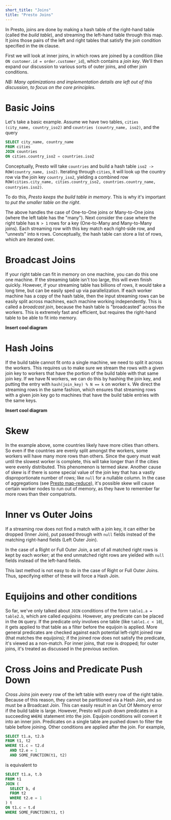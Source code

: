 ```yaml
---
short_title: "Joins"
title: "Presto Joins"
---
```


In Presto, joins are done by making a hash table of the right-hand table (called
the _build table_), and streaming the left-hand table through this map.  It
joins those pairs of the left and right tables that satisfy the join condition
specified in the `ON` clause.

First we will look at inner joins, in which rows are joined by a condition
(like `ON customer.id = order.customer_id`), which contains a _join key_.
We'll then expand our discussion to various sorts of outer joins, and other
join conditions.

_NB: Many optimizations and implementation details are left out of this
discussion, to focus on the core principles._

Basic Joins
===========
Let's take a basic example.  Assume we have two tables,
`cities (city_name, country_iso2)` and `countries (country_name, iso2)`, and the
query

```sql
SELECT city_name, country_name
FROM cities
JOIN countries
ON cities.country_iso2 = countries.iso2
```

Conceptually, Presto will take `countries` and build a hash table
`iso2 -> ROW(country_name, iso2)`.
Iterating through `cities`, it will look up the country row via the join key
`country_iso2`, yielding a combined row
`ROW(cities.city_name, cities.country_iso2, countries.country_name, countryies.iso2)`.

To do this, _Presto keeps the build table in memory_.  This is why it's important
to _put the smaller table on the right_.

The above handles the case of One-to-One joins or Many-to-One joins (where the
left table has the "many").  Next consider the case where the right
table has `N > 1` rows for a key (One-to-Many and Many-to-Many joins).  Each
streaming row with this key match each right-side row, and "unnests" into
`N` rows.  Conceptually, the hash table can store a list of rows, which are
iterated over.

Broadcast Joins
===============
If your right table can fit in memory on one machine, you can do this one one
machine.  If the streaming table isn't too large, this will even finish
quickly.  However, if your streaming table has billions of rows, it would take
a long time, but can be easily sped up via parallelization.  If each worker
machine has a copy of the hash table, then the input streaming rows can be
easily split across machines, each machine working independently.  This is
called a _broadcast join_, because the hash table is "broadcasted" across the
workers.  This is extremely fast and efficient, but requires the right-hand
table to be able to fit into memory.

**Insert cool diagram**

Hash Joins
==========
If the build table cannot fit onto a single machine, we need to split it across
the workers.  This requires us to make sure we stream the rows with a given
join key to workers that have the portion of the build table with that same join
key.  If we have N workers, we can do this by hashing the join key, and putting
the entry with `hash(join_key) % N == k` on worker `k`.  We direct the
streaming rows in the same fashion, which ensures that streaming rows with a
given join key go to machines that have the build table entries with the same
keys.

**Insert cool diagram**

Skew
====
In the example above, some countries likely have more cities than others.  So
even if the countries are evenly split amongst the workers, some workers will have
many more rows than others.  Since the query must wait until the slowest worker
is complete, this will take longer than if the cities were evenly distributed.
This phenomenon is termed _skew_.  Another cause of skew is if there is some
special value of the join key that has a vastly disproportionate number of
rows; like `null` for a nullable column.  In the case of aggregations (see
[Presto map-reduce]), it's possible skew will cause certain worker nodes to run
out of memory, as they have to remember far more rows than their compatriots.

Inner vs Outer Joins
====================
If a streaming row does not find a match with a join key, it can either be
dropped (Inner Join), put passed through with `null` fields instead of the matching
right-hand fields (Left Outer Join).

In the case of a Right or Full Outer Join, a set of all matched right rows
is kept by each worker; at the end unmatched right rows are yielded with
`null` fields instead of the left-hand fields.

This last method is not easy to do in the case of Right or Full Outer Joins.
Thus, specifying either of these will force a Hash Join.

Equijoins and other conditions
==============================
So far, we've only talked about `JOIN` conditions of the form `table1.a = table2.b`,
which are called _equijoins_.  However, any predicate can be placed in the `ON`
query.  If the predicate only involves one table (like `table1.c < 10`), it gets
applied to that table as a filter before the equijoin is applied.  More general
predicates are checked against each potential left-right joined row (that
matches the equijoins); if the joined row does not satisfy the predicate, it's
viewed as a non-match.  For inner joins, that row is dropped; for outer joins,
it's treated as discussed in the previous section.

Cross Joins and Predicate Push Down
===================================
_Cross Joins_ join every row of the left table with every row of the right
table.  Because of this reason, they cannot be partitioned via a Hash Join, and
so must be a Broadcast Join.  This can easily result in an Out Of Memory error
if the build table is large. However, Presto will push down predicates in a
succeeding `WHERE` statement into the join.  Equijoin conditions will convert it
into an inner join.  Predicates on a single table are pushed down to filter
the table before joining.  Other conditions are applied after the join.
For example,

```sql
SELECT t1.a, t2.b
FROM t1, t2
WHERE t1.c = t2.d
  AND t2.e = 1
  AND SOME_FUNCTION(t1, t2)
```

is equivalent to

```sql
SELECT t1.a, t.b
FROM t1
JOIN (
  SELECT b, d
  FROM t2
  WHERE t2.e = 1
) t
ON t1.c = t.d
WHERE SOME_FUNCTION(t1, t)
```


[Presto Overview]: index "Presto Overview"
[Presto Map-Reduce]: presto-map-reduce "Presto Map-Reduce"
[Presto Joins]: presto-joins "Presto Joins"
[Presto Connectors]: presto-connectors "Presto Connectors"
